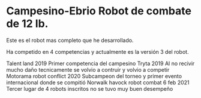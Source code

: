 # Campesino-Ebrio Robot de combate de 12 lb. 

Este es el robot mas completo que he desarrollado.

Ha competido en 4 competencias y actualmente es la versión 3 del robot.

Talent land 2019
Primer competencia del campesino
Tryta 2019
Al no recivir mucho daño tecnicamente se volvio a contruir y volvio a competir
Motorama robot conflict 2020
Subcampeon del torneo y primer evento internacional donde se compitió
Norwalk havock robot combat 6 feb 2021
Tercer lugar de 4 robots inscritos no se tuvo muy buen desempeño
